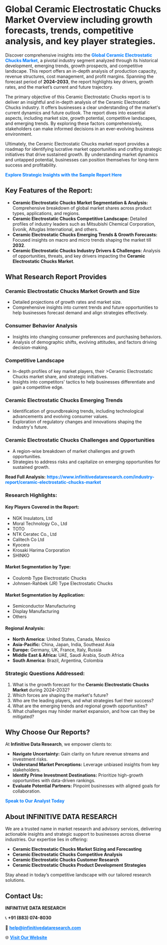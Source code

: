 <h1>Global Ceramic Electrostatic Chucks Market Overview including growth forecasts, trends, competitive analysis, and key player strategies.</h1>
<p>
Discover comprehensive insights into the 
<a href="https://www.infinitivedataresearch.com/industry-report/ceramic-electrostatic-chucks-market" rel="dofollow" style="color: #007BFF; text-decoration: none;"><strong>Global Ceramic Electrostatic Chucks Market</strong></a>, a pivotal industry segment analyzed through its historical development, emerging trends, growth prospects, and competitive landscape. This report offers an in-depth analysis of production capacity, revenue structures, cost management, and profit margins. Spanning the forecast period of <strong>2024–2033</strong>, the report highlights key drivers, growth rates, and the market’s current and future trajectory.
</p>
<p>
The primary objective of this Ceramic Electrostatic Chucks report is to deliver an insightful and in-depth analysis of the Ceramic Electrostatic Chucks industry. It offers businesses a clear understanding of the market's current dynamics and future outlook. The report dives into essential aspects, including market size, growth potential, competitive landscapes, and emerging trends. By exploring these factors comprehensively, stakeholders can make informed decisions in an ever-evolving business environment.
</p>
<p>
Ultimately, the Ceramic Electrostatic Chucks market report provides a roadmap for identifying lucrative market opportunities and crafting strategic initiatives that drive sustained growth. By understanding market dynamics and untapped potential, businesses can position themselves for long-term success and profitability.
</p>
<p>
<a href="https://www.infinitivedataresearch.com/request-sample/reportId=106900" style="color: #007BFF; text-decoration: none;"><strong>Explore Strategic Insights with the Sample Report Here</strong></a>
</p>

<h2>Key Features of the Report:</h2>
<ul>
<li><strong>Ceramic Electrostatic Chucks Market Segmentation & Analysis:</strong> Comprehensive breakdown of global market shares across product types, applications, and regions.</li>
<li><strong>Ceramic Electrostatic Chucks Competitive Landscape:</strong> Detailed profiles of industry leaders such as Mitsubishi Chemical Corporation, Evonik, Altuglas International, and others.</li>
<li><strong>Ceramic Electrostatic Chucks Emerging Trends & Growth Forecasts:</strong> Focused insights on macro and micro trends shaping the market till <strong>2032</strong>.</li>
<li><strong>Ceramic Electrostatic Chucks Industry Drivers & Challenges:</strong> Analysis of opportunities, threats, and key drivers impacting the <strong>Ceramic Electrostatic Chucks Market</strong>.</li>
</ul>

<h2>What Research Report Provides</h2>
<h3>Ceramic Electrostatic Chucks Market Growth and Size</h3>
<ul>
<li>Detailed projections of growth rates and market size.</li>
<li>Comprehensive insights into current trends and future opportunities to help businesses forecast demand and align strategies effectively.</li>
</ul>

<h3>Consumer Behavior Analysis</h3>
<ul>
<li>Insights into changing consumer preferences and purchasing behaviors.</li>
<li>Analysis of demographic shifts, evolving attitudes, and factors driving decision-making.</li>
</ul>

<h3>Competitive Landscape</h3>
<ul>
<li>In-depth profiles of key market players, their >Ceramic Electrostatic Chucks market share, and strategic initiatives.</li>
<li>Insights into competitors' tactics to help businesses differentiate and gain a competitive edge.</li>
</ul>

<h3>Ceramic Electrostatic Chucks Emerging Trends</h3>
<ul>
<li>Identification of groundbreaking trends, including technological advancements and evolving consumer values.</li>
<li>Exploration of regulatory changes and innovations shaping the industry's future.</li>
</ul>

<h3>Ceramic Electrostatic Chucks Challenges and Opportunities</h3>
<ul>
<li>A region-wise breakdown of market challenges and growth opportunities.</li>
<li>Strategies to address risks and capitalize on emerging opportunities for sustained growth.</li>
</ul>
<p><strong>Read Full Analysis:</strong> <a href="https://www.infinitivedataresearch.com/industry-report/ceramic-electrostatic-chucks-market" rel="dofollow" style="color: #007BFF; text-decoration: none;"><strong>https://www.infinitivedataresearch.com/industry-report/ceramic-electrostatic-chucks-market</strong></a></p>
<h3>Research Highlights:</h3>
<h4>Key Players Covered in the Report:</h4>
<ul><li>NGK Insulators, Ltd</li><li>Moral Technology Co., Ltd</li><li>TOTO</li><li>NTK Ceratec Co., Ltd</li><li>Calitech Co Ltd</li><li>Kyocera</li><li>Krosaki Harima Corporation</li><li>SHINKO</li></ul>
<h4>Market Segmentation by Type:</h4>
<ul><li>Coulomb Type Electrostatic Chucks</li><li>Johnsen-Rahbek (JR) Type Electrostatic Chucks</li></ul>
<h4>Market Segmentation by Application:</h4>
<ul><li>Semiconductor Manufacturing</li><li>Display Manufacturing</li><li>Others</li></ul>

<h4>Regional Analysis:</h4>
<ul>
<li><strong>North America:</strong> United States, Canada, Mexico</li>
<li><strong>Asia-Pacific:</strong> China, Japan, India, Southeast Asia</li>
<li><strong>Europe:</strong> Germany, UK, France, Italy, Russia</li>
<li><strong>Middle East & Africa:</strong> UAE, Saudi Arabia, South Africa</li>
<li><strong>South America:</strong> Brazil, Argentina, Colombia</li>
</ul>

<h3>Strategic Questions Addressed:</h3>
<ol>
<li>What is the growth forecast for the <strong>Ceramic Electrostatic Chucks Market</strong> during 2024–2032?</li>
<li>Which forces are shaping the market's future?</li>
<li>Who are the leading players, and what strategies fuel their success?</li>
<li>What are the emerging trends and regional growth opportunities?</li>
<li>What challenges may hinder market expansion, and how can they be mitigated?</li>
</ol>

<h2>Why Choose Our Reports?</h2>
<p>At <strong>Infinitive Data Research</strong>, we empower clients to:</p>
<ul>
<li><strong>Navigate Uncertainty:</strong> Gain clarity on future revenue streams and investment risks.</li>
<li><strong>Understand Market Perceptions:</strong> Leverage unbiased insights from key stakeholders.</li>
<li><strong>Identify Prime Investment Destinations:</strong> Prioritize high-growth opportunities with data-driven rankings.</li>
<li><strong>Evaluate Potential Partners:</strong> Pinpoint businesses with aligned goals for collaboration.</li>
</ul>
<p><a href="https://www.infinitivedataresearch.com/industry-report/ceramic-electrostatic-chucks-market" rel="dofollow" style="color: #007BFF; text-decoration: none;"><strong>Speak to Our Analyst Today</strong></a></p>

<h2>About INFINITIVE DATA RESEARCH</h2>
<p>We are a trusted name in market research and advisory services, delivering actionable insights and strategic support to businesses across diverse industries. Our expertise lies in offering:</p>
<ul>
<li><strong>Ceramic Electrostatic Chucks Market Sizing and Forecasting</strong></li>
<li><strong>Ceramic Electrostatic Chucks Competitive Analysis</strong></li>
<li><strong>Ceramic Electrostatic Chucks Customer Research</strong></li>
<li><strong>Ceramic Electrostatic Chucks Product Development Strategies</strong></li>
</ul>
<p>Stay ahead in today’s competitive landscape with our tailored research solutions.</p>

<h2>Contact Us:</h2>
<p><strong>INFINITIVE DATA RESEARCH</strong></p>
<p>📞 <strong>+91 (883) 074-8030</strong></p>
<p>📧 <strong><a href="mailto:help@infinitivedataresearch.com" style="color: #007BFF;">help@infinitivedataresearch.com</a></strong></p>
<p>🌐 <strong><a href="https://www.infinitivedataresearch.com" rel="dofollow" style="color: #007BFF;">Visit Our Website</a></strong></p>